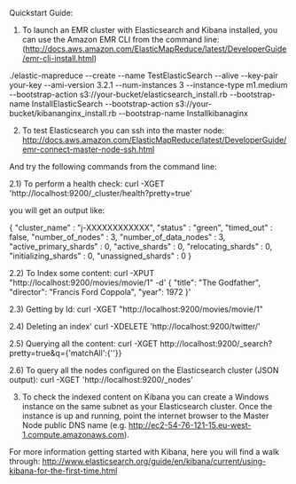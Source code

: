 Quickstart Guide:

1) To launch an EMR cluster with Elasticsearch and Kibana installed, you can use the Amazon EMR CLI from the command line:
(http://docs.aws.amazon.com/ElasticMapReduce/latest/DeveloperGuide/emr-cli-install.html)

./elastic-mapreduce --create --name TestElasticSearch --alive --key-pair your-key --ami-version 3.2.1 --num-instances 3 --instance-type m1.medium --bootstrap-action s3://your-bucket/elasticsearch_install.rb --bootstrap-name InstallElasticSearch --bootstrap-action s3://your-bucket/kibananginx_install.rb --bootstrap-name Installkibanaginx

2) To test Elasticsearch you can ssh into the master node:
http://docs.aws.amazon.com/ElasticMapReduce/latest/DeveloperGuide/emr-connect-master-node-ssh.html

And try the following commands from the command line:

2.1) To perform a health check:
curl -XGET 'http://localhost:9200/_cluster/health?pretty=true' 

you will get an output like:

{
  "cluster_name" : "j-XXXXXXXXXXXX",
  "status" : "green",
  "timed_out" : false,
  "number_of_nodes" : 3,
  "number_of_data_nodes" : 3,
  "active_primary_shards" : 0,
  "active_shards" : 0,
  "relocating_shards" : 0,
  "initializing_shards" : 0,
  "unassigned_shards" : 0
}

2.2) To Index some content:
curl -XPUT "http://localhost:9200/movies/movie/1" -d' {
   "title": "The Godfather",
   "director": "Francis Ford Coppola",
   "year": 1972
}'

2.3) Getting by Id:
curl -XGET "http://localhost:9200/movies/movie/1"

2.4) Deleting an index'
curl -XDELETE 'http://localhost:9200/twitter/' 

2.5) Querying all the content:
curl -XGET http://localhost:9200/_search?pretty=true&q={'matchAll':{''}}

2.6) To query all the nodes configured on the Elasticsearch cluster (JSON output):
curl -XGET 'http://localhost:9200/_nodes' 

3) To check the indexed content on Kibana you can create a Windows instance on the same subnet as your Elasticsearch cluster. 
Once the instance is up and running, point the internet browser to the Master Node public DNS name (e.g. http://ec2-54-76-121-15.eu-west-1.compute.amazonaws.com). 

For more information getting started with Kibana, here you will find a walk through:
http://www.elasticsearch.org/guide/en/kibana/current/using-kibana-for-the-first-time.html
